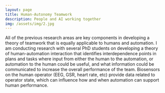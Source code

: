 ```yaml
---
layout: page
title: Human-Autonomy Teamwork
description: People and AI working together
img: /assets/img/2.jpg
---
```


<!-- Every project has a beautiful feature shocase page. It's easy to include images, in a flexible 3-column grid format. Make your photos 1/3, 2/3, or full width. -->

<!-- To give your project a background in the portfolio page, just add the img tag to the front matter like so: -->

<!--     --- -->
<!--     layout: page -->
<!--     title: Project -->
<!--     description: a project with a background image -->
<!--     img: /assets/img/12.jpg -->
<!--     --- -->


<!-- <div class="img_row"> -->
<!--     <img class="col one left" src="{{ site.baseurl }}/assets/img/1.jpg" alt="" title="example image"/> -->
<!--     <img class="col one left" src="{{ site.baseurl }}/assets/img/2.jpg" alt="" title="example image"/> -->
<!--     <img class="col one left" src="{{ site.baseurl }}/assets/img/3.jpg" alt="" title="example image"/> -->
<!-- </div> -->
<!-- <div class="col three caption"> -->
<!--     Caption photos easily. On the left, a road goes through a tunnel. Middle, leaves artistically fall in a hipster photoshoot. Right, in another hipster photoshoot, a lumberjack grasps a handful of pine needles. -->
<!-- </div> -->
<!-- <div class="img_row"> -->
<!--     <img class="col three left" src="{{ site.baseurl }}/assets/img/5.jpg" alt="" title="example image"/> -->
<!-- </div> -->
<!-- <div class="col three caption"> -->
<!--     This image can also have a caption. It's like magic. -->
<!-- </div> -->

<!-- You can also put regular text between your rows of images. Say you wanted to write a little bit about your project before you posted the rest of the images. You describe how you toiled, sweated, *bled* for your project, and then.... you reveal it's glory in the next row of images. -->


<!-- <div class="img_row"> -->
<!--     <img class="col two left" src="{{ site.baseurl }}/assets/img/6.jpg" alt="" title="example image"/> -->
<!--     <img class="col one left" src="{{ site.baseurl }}/assets/img/11.jpg" alt="" title="example image"/> -->
<!-- </div> -->
<!-- <div class="col three caption"> -->
<!--     You can also have artistically styled 2/3 + 1/3 images, like these. -->
<!-- </div> -->


<!-- <br/><br/> -->


<!-- The code is simple. Just add a col class to your image, and another class specifying the width: one, two, or three columns wide. Here's the code for the last row of images above: -->

<!-- <div class="img_row"> -->
<!--     <img class="col two left" src="/img/6.jpg"/> -->
<!--     <img class="col one left" src="/img/11.jpg"/> -->
<!-- </div> -->


All of the previous research areas are key components in developing a theory of teamwork that is equally applicable to humans and automation.  I am conducting research with several PhD students on developing a theory of human-automation interaction that identifies interdependence points in plans and tasks where input from either the human to the automation, or automation to the human could be useful, and what information could be communicated to increase the overall performance of the team.   Biosensors on the human operator (EEG, GSR, heart rate, etc) provide data related to operator state, which can influence how and when automation can support human performance. 
